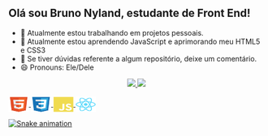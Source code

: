 ## Olá sou Bruno Nyland, estudante de Front End!

- 🔭 Atualmente estou trabalhando em projetos pessoais.
- 🌱 Atualmente estou aprendendo JavaScript e aprimorando meu HTML5 e CSS3
- 💬 Se tiver dúvidas referente a algum repositório, deixe um comentário.
- 😄 Pronouns: Ele/Dele


<div align="center">
  <a href="https://github.com/brunonyland1">
  <img height="180em" src="https://github-readme-stats.vercel.app/api?username=brunonyland1&show_icons=true&theme=dark&include_all_commits=true&count_private=true"/>
  <img height="180em" src="https://github-readme-stats.vercel.app/api/top-langs/?username=brunonyland1&layout=compact&langs_count=7&theme=dark"/>
</div>

<div style="display: inline_block"><br>
  <img align="center" alt="Bruno-HTML" height="30" width="40" src="https://raw.githubusercontent.com/devicons/devicon/master/icons/html5/html5-original.svg">
  <img align="center" alt="Bruno-CSS" height="30" width="40" src="https://raw.githubusercontent.com/devicons/devicon/master/icons/css3/css3-original.svg">
  <img align="center" alt="Bruno-Js" height="30" width="40" src="https://raw.githubusercontent.com/devicons/devicon/master/icons/javascript/javascript-plain.svg">
  <img align="center" alt="Bruno-React" height="30" width="40" src="https://raw.githubusercontent.com/devicons/devicon/master/icons/react/react-original.svg">
</div>

![Snake animation](https://github.com/brunonyland1/rafaballerini/blob/output/github-contribution-grid-snake.svg)
